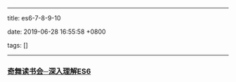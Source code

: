 
---

title: es6-7-8-9-10

date: 2019-06-28 16:55:58 +0800

tags: []

---
<a name="40pp4"></a>
### [奇舞读书会─深入理解ES6](https://ppt.baomitu.com/conference/81)


